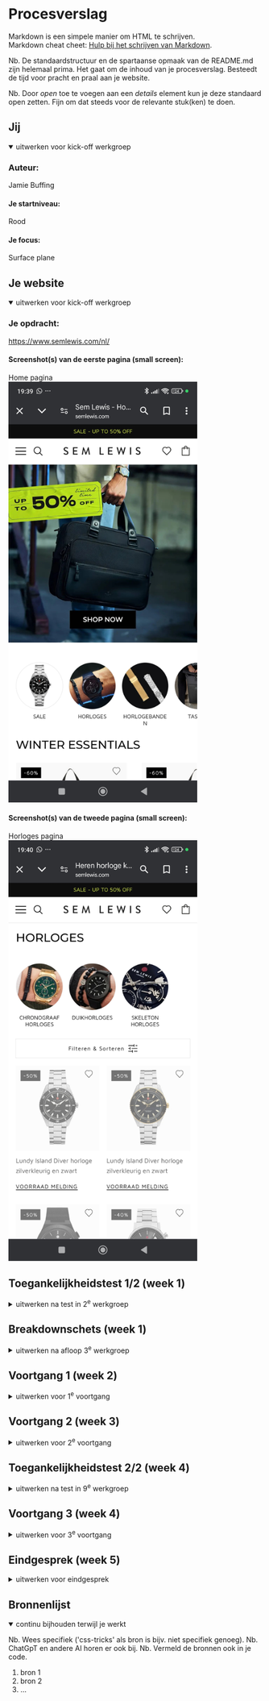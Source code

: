 # Procesverslag
Markdown is een simpele manier om HTML te schrijven.  
Markdown cheat cheet: [Hulp bij het schrijven van Markdown](https://github.com/adam-p/markdown-here/wiki/Markdown-Cheatsheet).

Nb. De standaardstructuur en de spartaanse opmaak van de README.md zijn helemaal prima. Het gaat om de inhoud van je procesverslag. Besteedt de tijd voor pracht en praal aan je website.

Nb. Door *open* toe te voegen aan een *details* element kun je deze standaard open zetten. Fijn om dat steeds voor de relevante stuk(ken) te doen.





## Jij

<details open>
  <summary>uitwerken voor kick-off werkgroep</summary>

  ### Auteur:
  Jamie Buffing

  #### Je startniveau:
  Rood

  #### Je focus:
  Surface plane
 
</details>





## Je website

<details open>
  <summary>uitwerken voor kick-off werkgroep</summary>

  ### Je opdracht:
  https://www.semlewis.com/nl/

  #### Screenshot(s) van de eerste pagina (small screen): 
  Home pagina  
  <img src="readme-images/home.jpg" width="375px" alt="omschrijving van de pagina">

  #### Screenshot(s) van de tweede pagina (small screen):
  Horloges pagina  
  <img src="readme-images/horloges.jpg" width="375px" alt="omschrijving van de pagina">
 
</details>



## Toegankelijkheidstest 1/2 (week 1)

<details>
  <summary>uitwerken na test in 2<sup>e</sup> werkgroep</summary>

  ### Bevindingen
  Afbeeldingen alt tekst:
  - De afbeeldingen hebben geen duidelijke alt tekst
  - De afbeeldingen schalen soms raar

  Tekst en kopjes in een screenreader:
  - De kopjes beschijven niet altijd goed wat er komen gaat
  - De tekst is soms niet genoeg om te weten watvoor product er te zien is
  - Je kan met tab door de menu's heen maar dan scrolt de pagina niet goed mee
  - het hamburgermenu opent niet om er doorheen te tabben

  WCAG checklist:
  - Content
    - Use plain language and avoid figures of speech, idioms and complicated metaphors.
      - ✅  
    - Make sure that button, a and label element content is unique and descriptive
      - ~
    - Use left-aligned text for right-to-left (TRL) languages
      - ✅ 
    
  - Global code
    - Validate your HTML
      - ❌
    - Use a lang attribute on the html element
      - ✅ 
    - Provide a unique title for each page or view
      - ✅ 
    - Ensure that viewport zoom is not disabled
      - ✅ 
    - Use landmark elements to indicate important content regions
      - ✅ 
    - Ensure a linear content flow
      - ✅ 
    - Avoid using the autofocus attribute

    - Allow extending session timeouts
      - ✅ 
    - Remove title attribute tooltips

    
  - Keyboard
    - Make sure there is a visible focus style for interactive elements that are navigated to via keyboard input
      - Default
    - Check to see that keyboard focus order matches the visual layout
      - ❌
    - Remove invisible focusable elements
      - ❌

  - Images
    - Make sure that all img elements have an alt attribute
      - ❌
    - Make sure that decorative images use null alt (empty) attribute values
      - ❌
    - Provide a text alternative for complex images such as charts, graphs, and maps
      - ❌
    - For images containing text, make sure the alt description includes the image's text
      - ❌
    - Use heading elements to introduce content

    - Use only one h1 element per page or view

    - Heading elements should be written in a logical sequence

    - Don't skip heading levels


  - Lists
    - Use list elements (ol, ul, and dl elements) for list content

  
  - Controls
    - Use the a element for links

    - Ensure that links are recognizable as links

    - Ensure that controls have :focus states
      - Default
    - Use the button element for buttons
      - ❌
    - Provide a skip link and make sure that it is visible when focused

    - Identify links that open in a new tab or window



  - Tables
    - Use the table element to describe tabular data
      - NVT
    - Use the th element for table headers (with appropriate scope attributes)
      - NVT
    - Use the caption element to provide a title for the table
      - NVT

  - Forms
    - All inputs in a form are associated with a corresponding label element
      - ❌
    - Use fieldset and legend elements where appropriate

    - Inputs use autocomplete where appropriate
      - ❌
    - Make sure that form input errors are displayed in list above the form after submission

    - Associate input error messaging with the input it corresponds to

    - Make sure that error, warning, and success states are not visually communicated by just color


  - Media
    - Make sure that media does not autoplay
      - NVT
    - Ensure that media controls use appropriate markup
      - NVT
    - Check to see that all media can be paused
      - NVT

  - Videos
    - Confirm the presence of captions
      - NVT
    - Remove seizure triggers
      - NVT

  - Audio
    - Confirm that transcripts are available
      - NVT
  
  - Appearance
    - Check your content in specialized browsing modes
      - ❌
    - Increase text size to 200%
      - ❌
    - Double-check that good proximity between content is maintained
      - ❌
    - Make sure color isn't the only way information is conveyed
      - ❌
    - Make sure instructions are not visual or audio-only
      - ~
    - Use a simple, straightforward, and consistent layout
      - ✅
  
  - Animation
    - Ensure animations are subtle and do not flash too much
      - ✅
    - Provide a mechanism to pause background video
      - NVT
    - Make sure all animation obeys the prefers-reduced-motion media query


  
  - Color Contrast
    - Check the contrast for all normal-sized text
      - ✅
    - Check the contrast for all large-sized text
      - ✅
    - Check the contrast for all icons
      - ✅
    - Check the contrast of borders for input elements (text input, radio buttons, checkboxes, etc.)
      - ~
    - Check text that overlaps images or video
      - ~
    - Check custom ::selection colors
      - ~

  
  - Mobile and touch
    - Check that the site can be rotated to any orientation
      - ✅
    - Remove horizontal scrolling
      - ✅
    - Ensure that button and link icons can be activated with ease
      - ✅
    - Ensure sufficient space between interactive items in order to provide a scroll area
      - ✅


### Grid garden oefening
  <img src="readme-images/gridgarden.png" width="375px" alt="grid garden oefening">

</details>



## Breakdownschets (week 1)

<details>
  <summary>uitwerken na afloop 3<sup>e</sup> werkgroep</summary>

  ### de hele pagina: 
  <img src="readme-images/breakdown.jpg" width="375px" alt="breakdown van de hele pagina">

  ### dynamisch deel (bijv menu): 
  <img src="readme-images/breakdown menu.png" width="375px" alt="breakdown van een dynamisch deel">

</details>





## Voortgang 1 (week 2)

<details>
  <summary>uitwerken voor 1<sup>e</sup> voortgang</summary>

  ### Stand van zaken
  In week 1 heb ben ik van boven naar beneden begonnen met het maken van de website, Als eerst heb ik de header gemaakt met navigatie. Daarna ben ik begonnen met het maken van de eerste banner en de categorieën.

  ### Agenda voor meeting
  samen met je groepje opstellen

    **Dit is echt nooit gebeurd**

  | student 1      | student 2          | student 3    | student 4        |
  | ---            | ---                | ---          | ---              |
  | dit bespreken  | en dit             | en ik dit    | en dan ik dat    |
  | en dat ook nog | dit als er tijd is | nog een punt | dit wil ik zeker |
  | ...            | ...                | ...          | ...              |


  ### Verslag van meeting
  hier na afloop snel de uitkomsten van de meeting vastleggen

  - punt 1
  - punt 2
  - nog een punt
  - ...

</details>





## Voortgang 2 (week 3)

<details>
  <summary>uitwerken voor 2<sup>e</sup> voortgang</summary>

  ### Stand van zaken
  hier dit ging goed & dit was lastig (neem ook screenshots op van delen van je website en code)


  ### Agenda voor meeting
  samen met je groepje opstellen

  | student 1      | student 2          | student 3    | student 4        |
  | ---            | ---                | ---          | ---              |
  | dit bespreken  | en dit             | en ik dit    | en dan ik dat    |
  | en dat ook nog | dit als er tijd is | nog een punt | dit wil ik zeker |
  | ...            | ...                | ...          | ...              |


  ### Verslag van meeting
  hier na afloop snel de uitkomsten van de meeting vastleggen

  - punt 1
  - punt 2
  - nog een punt
- ...

</details>





## Toegankelijkheidstest 2/2 (week 4)

<details>
  <summary>uitwerken na test in 9<sup>e</sup> werkgroep</summary>

  ### Bevindingen
  Lijst met je bevindingen die in de test naar voren kwamen (geef ook aan wat er verbeterd is):

</details>





## Voortgang 3 (week 4)

<details>
  <summary>uitwerken voor 3<sup>e</sup> voortgang</summary>

  ### Stand van zaken
  hier dit ging goed & dit was lastig (neem ook screenshots op van delen van je website en code)


  ### Agenda voor meeting
  samen met je groepje opstellen

  | student 1      | student 2          | student 3    | student 4        |
  | ---            | ---                | ---          | ---              |
  | dit bespreken  | en dit             | en ik dit    | en dan ik dat    |
  | en dat ook nog | dit als er tijd is | nog een punt | dit wil ik zeker |
  | ...            | ...                | ...          | ...              |


  ### Verslag van meeting
  hier na afloop snel de uitkomsten van de meeting vastleggen

  - punt 1
  - punt 2
  - nog een punt
  - ...

</details>





## Eindgesprek (week 5)

<details>
  <summary>uitwerken voor eindgesprek</summary>

  ### Je uitkomst - karakteristiek screenshots:
  <img src="readme-images/dummy-plaatje.jpg" width="375px" alt="uitomst opdracht 1">


  ### Dit ging goed/Heb ik geleerd: 
  Korte omschrijving met plaatjes

  <img src="readme-images/dummy-plaatje.jpg" width="375px" alt="top">


  ### Dit was lastig/Is niet gelukt:
  Korte omschrijving met plaatjes

  <img src="readme-images/dummy-plaatje.jpg" width="375px" alt="bummer">
</details>





## Bronnenlijst

<details open>
  <summary>continu bijhouden terwijl je werkt</summary>

  Nb. Wees specifiek ('css-tricks' als bron is bijv. niet specifiek genoeg). 
  Nb. ChatGpT en andere AI horen er ook bij.
  Nb. Vermeld de bronnen ook in je code.

  1. bron 1
  2. bron 2
  3. ...

</details>